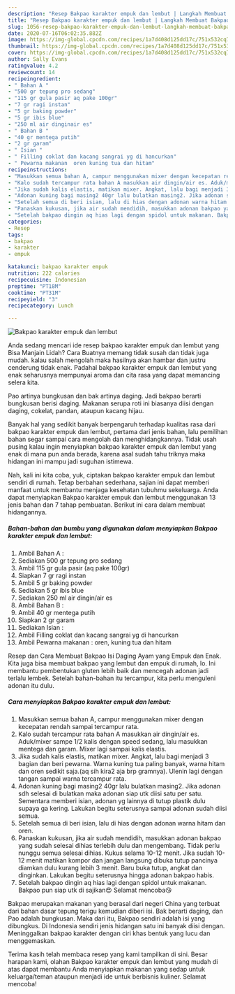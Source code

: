 ```yaml
---
description: "Resep Bakpao karakter empuk dan lembut | Langkah Membuat Bakpao karakter empuk dan lembut Yang Sedap"
title: "Resep Bakpao karakter empuk dan lembut | Langkah Membuat Bakpao karakter empuk dan lembut Yang Sedap"
slug: 1056-resep-bakpao-karakter-empuk-dan-lembut-langkah-membuat-bakpao-karakter-empuk-dan-lembut-yang-sedap
date: 2020-07-16T06:02:35.882Z
image: https://img-global.cpcdn.com/recipes/1a7d408d125dd17c/751x532cq70/bakpao-karakter-empuk-dan-lembut-foto-resep-utama.jpg
thumbnail: https://img-global.cpcdn.com/recipes/1a7d408d125dd17c/751x532cq70/bakpao-karakter-empuk-dan-lembut-foto-resep-utama.jpg
cover: https://img-global.cpcdn.com/recipes/1a7d408d125dd17c/751x532cq70/bakpao-karakter-empuk-dan-lembut-foto-resep-utama.jpg
author: Sally Evans
ratingvalue: 4.2
reviewcount: 14
recipeingredient:
- " Bahan A "
- "500 gr tepung pro sedang"
- "115 gr gula pasir aq pake 100gr"
- "7 gr ragi instan"
- "5 gr baking powder"
- "5 gr ibis blue"
- "250 ml air dinginair es"
- " Bahan B "
- "40 gr mentega putih"
- "2 gr garam"
- " Isian "
- " Filling coklat dan kacang sangrai yg di hancurkan"
- " Pewarna makanan  oren kuning tua dan hitam"
recipeinstructions:
- "Masukkan semua bahan A, campur menggunakan mixer dengan kecepatan rendah sampai tercampur rata."
- "Kalo sudah tercampur rata bahan A masukkan air dingin/air es. Aduk/mixer sampe 1/2 kalis dengan speed sedang, lalu masukkan mentega dan garam. Mixer lagi sampai kalis elastis."
- "Jika sudah kalis elastis, matikan mixer. Angkat, lalu bagi menjadi 3 bagian dan beri pewarna. Warna kuning tua paling banyak, warna hitam dan oren sedikit saja.(aq sih kira2 aja brp gramnya). Ulenin lagi dengan tangan sampai warna tercampur rata."
- "Adonan kuning bagi masing2 40gr lalu bulatkan masing2. Jika adonan sdh selesai di bulatkan maka adonan siap utk diisi satu per satu. Sementara memberi isian, adonan yg lainnya di tutup plastik dulu supaya ga kering. Lakukan begitu seterusnya sampai adonan sudah diisi semua."
- "Setelah semua di beri isian, lalu di hias dengan adonan warna hitam dan oren."
- "Panaskan kukusan, jika air sudah mendidih, masukkan adonan bakpao yang sudah selesai dihias terlebih dulu dan mengembang. Tidak perlu nunggu semua selesai dihias. Kukus selama 10-12 menit. Jika sudah 10-12 menit matikan kompor dan jangan langsung dibuka tutup pancinya diamkan dulu kurang lebih 3 menit. Baru buka tutup, angkat dan dinginkan. Lakukan begitu seterusnya hingga adonan bakpao habis."
- "Setelah bakpao dingin aq hias lagi dengan spidol untuk makanan. Bakpao pun siap utk di sajikan😍 Selamat mencoba😘"
categories:
- Resep
tags:
- bakpao
- karakter
- empuk

katakunci: bakpao karakter empuk 
nutrition: 222 calories
recipecuisine: Indonesian
preptime: "PT18M"
cooktime: "PT31M"
recipeyield: "3"
recipecategory: Lunch

---
```



![Bakpao karakter empuk dan lembut](https://img-global.cpcdn.com/recipes/1a7d408d125dd17c/751x532cq70/bakpao-karakter-empuk-dan-lembut-foto-resep-utama.jpg)

Anda sedang mencari ide resep bakpao karakter empuk dan lembut yang Bisa Manjain Lidah? Cara Buatnya memang tidak susah dan tidak juga mudah. kalau salah mengolah maka hasilnya akan hambar dan justru cenderung tidak enak. Padahal bakpao karakter empuk dan lembut yang enak seharusnya mempunyai aroma dan cita rasa yang dapat memancing selera kita.

Pao artinya bungkusan dan bak artinya daging. Jadi bakpao berarti bungkusan berisi daging. Makanan serupa roti ini biasanya diisi dengan daging, cokelat, pandan, ataupun kacang hijau.

Banyak hal yang sedikit banyak berpengaruh terhadap kualitas rasa dari bakpao karakter empuk dan lembut, pertama dari jenis bahan, lalu pemilihan bahan segar sampai cara mengolah dan menghidangkannya. Tidak usah pusing kalau ingin menyiapkan bakpao karakter empuk dan lembut yang enak di mana pun anda berada, karena asal sudah tahu triknya maka hidangan ini mampu jadi suguhan istimewa.


Nah, kali ini kita coba, yuk, ciptakan bakpao karakter empuk dan lembut sendiri di rumah. Tetap berbahan sederhana, sajian ini dapat memberi manfaat untuk membantu menjaga kesehatan tubuhmu sekeluarga. Anda dapat menyiapkan Bakpao karakter empuk dan lembut menggunakan 13 jenis bahan dan 7 tahap pembuatan. Berikut ini cara dalam membuat hidangannya.

<!--inarticleads1-->

##### Bahan-bahan dan bumbu yang digunakan dalam menyiapkan Bakpao karakter empuk dan lembut:

1. Ambil  Bahan A :
1. Sediakan 500 gr tepung pro sedang
1. Ambil 115 gr gula pasir (aq pake 100gr)
1. Siapkan 7 gr ragi instan
1. Ambil 5 gr baking powder
1. Sediakan 5 gr ibis blue
1. Sediakan 250 ml air dingin/air es
1. Ambil  Bahan B :
1. Ambil 40 gr mentega putih
1. Siapkan 2 gr garam
1. Sediakan  Isian :
1. Ambil  Filling coklat dan kacang sangrai yg di hancurkan
1. Ambil  Pewarna makanan : oren, kuning tua dan hitam


Resep dan Cara Membuat Bakpao Isi Daging Ayam yang Empuk dan Enak. Kita juga bisa membuat bakpao yang lembut dan empuk di rumah, lo. Ini membantu pembentukan gluten lebih baik dan mencegah adonan jadi terlalu lembek. Setelah bahan-bahan itu tercampur, kita perlu menguleni adonan itu dulu. 

<!--inarticleads2-->

##### Cara menyiapkan Bakpao karakter empuk dan lembut:

1. Masukkan semua bahan A, campur menggunakan mixer dengan kecepatan rendah sampai tercampur rata.
1. Kalo sudah tercampur rata bahan A masukkan air dingin/air es. Aduk/mixer sampe 1/2 kalis dengan speed sedang, lalu masukkan mentega dan garam. Mixer lagi sampai kalis elastis.
1. Jika sudah kalis elastis, matikan mixer. Angkat, lalu bagi menjadi 3 bagian dan beri pewarna. Warna kuning tua paling banyak, warna hitam dan oren sedikit saja.(aq sih kira2 aja brp gramnya). Ulenin lagi dengan tangan sampai warna tercampur rata.
1. Adonan kuning bagi masing2 40gr lalu bulatkan masing2. Jika adonan sdh selesai di bulatkan maka adonan siap utk diisi satu per satu. Sementara memberi isian, adonan yg lainnya di tutup plastik dulu supaya ga kering. Lakukan begitu seterusnya sampai adonan sudah diisi semua.
1. Setelah semua di beri isian, lalu di hias dengan adonan warna hitam dan oren.
1. Panaskan kukusan, jika air sudah mendidih, masukkan adonan bakpao yang sudah selesai dihias terlebih dulu dan mengembang. Tidak perlu nunggu semua selesai dihias. Kukus selama 10-12 menit. Jika sudah 10-12 menit matikan kompor dan jangan langsung dibuka tutup pancinya diamkan dulu kurang lebih 3 menit. Baru buka tutup, angkat dan dinginkan. Lakukan begitu seterusnya hingga adonan bakpao habis.
1. Setelah bakpao dingin aq hias lagi dengan spidol untuk makanan. Bakpao pun siap utk di sajikan😍 Selamat mencoba😘


Bakpao merupakan makanan yang berasal dari negeri China yang terbuat dari bahan dasar tepung terigu kemudian diberi isi. Bak berarti daging, dan Pao adalah bungkusan. Maka dari itu, Bakpao sendiri adalah isi yang dibungkus. Di Indonesia sendiri jenis hidangan satu ini banyak diisi dengan. Meninggalkan bakpao karakter dengan ciri khas bentuk yang lucu dan menggemaskan. 

Terima kasih telah membaca resep yang kami tampilkan di sini. Besar harapan kami, olahan Bakpao karakter empuk dan lembut yang mudah di atas dapat membantu Anda menyiapkan makanan yang sedap untuk keluarga/teman ataupun menjadi ide untuk berbisnis kuliner. Selamat mencoba!
